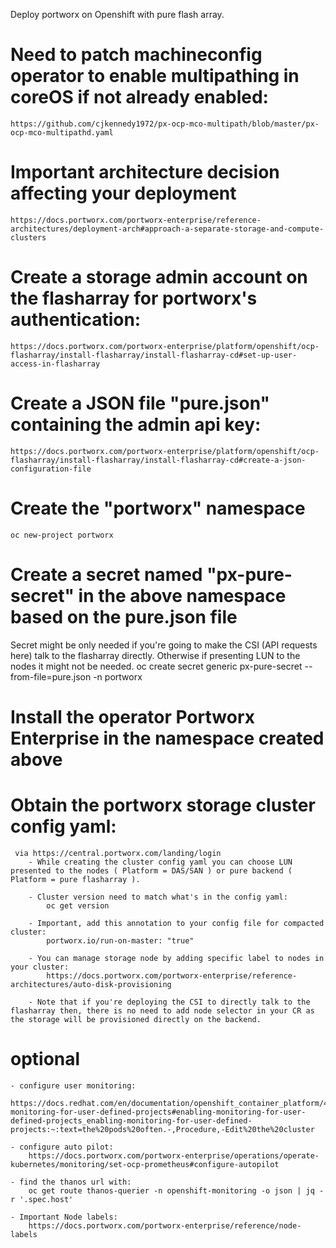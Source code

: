Deploy portworx on Openshift with pure flash array.

# Need to patch machineconfig operator to enable multipathing in coreOS if not already enabled:
    https://github.com/cjkennedy1972/px-ocp-mco-multipath/blob/master/px-ocp-mco-multipathd.yaml

# Important architecture decision affecting your deployment
    https://docs.portworx.com/portworx-enterprise/reference-architectures/deployment-arch#approach-a-separate-storage-and-compute-clusters

# Create a storage admin account on the flasharray for portworx's authentication:
    https://docs.portworx.com/portworx-enterprise/platform/openshift/ocp-flasharray/install-flasharray/install-flasharray-cd#set-up-user-access-in-flasharray

# Create a JSON file "pure.json" containing the admin api key:
    https://docs.portworx.com/portworx-enterprise/platform/openshift/ocp-flasharray/install-flasharray/install-flasharray-cd#create-a-json-configuration-file

# Create the "portworx" namespace
    oc new-project portworx

# Create a secret named "px-pure-secret" in the above namespace based on the pure.json file
Secret might be only needed if you're going to make the CSI (API requests here) talk to the flasharray directly. Otherwise if presenting LUN to the nodes it might not be needed.
    oc create secret generic px-pure-secret --from-file=pure.json -n portworx

# Install the operator Portworx Enterprise in the namespace created above

# Obtain the portworx storage cluster config yaml:

     via https://central.portworx.com/landing/login
        - While creating the cluster config yaml you can choose LUN presented to the nodes ( Platform = DAS/SAN ) or pure backend ( Platform = pure flasharray ).

        - Cluster version need to match what's in the config yaml:
            oc get version

        - Important, add this annotation to your config file for compacted cluster:
            portworx.io/run-on-master: "true"

        - You can manage storage node by adding specific label to nodes in your cluster:
            https://docs.portworx.com/portworx-enterprise/reference-architectures/auto-disk-provisioning
        
        - Note that if you're deploying the CSI to directly talk to the flasharray then, there is no need to add node selector in your CR as the storage will be provisioned directly on the backend.
   
# optional

    - configure user monitoring:
        https://docs.redhat.com/en/documentation/openshift_container_platform/4.8/html/monitoring/enabling-monitoring-for-user-defined-projects#enabling-monitoring-for-user-defined-projects_enabling-monitoring-for-user-defined-projects:~:text=the%20pods%20often.-,Procedure,-Edit%20the%20cluster

    - configure auto pilot:
        https://docs.portworx.com/portworx-enterprise/operations/operate-kubernetes/monitoring/set-ocp-prometheus#configure-autopilot

    - find the thanos url with:
        oc get route thanos-querier -n openshift-monitoring -o json | jq -r '.spec.host'
        
    - Important Node labels:
        https://docs.portworx.com/portworx-enterprise/reference/node-labels

